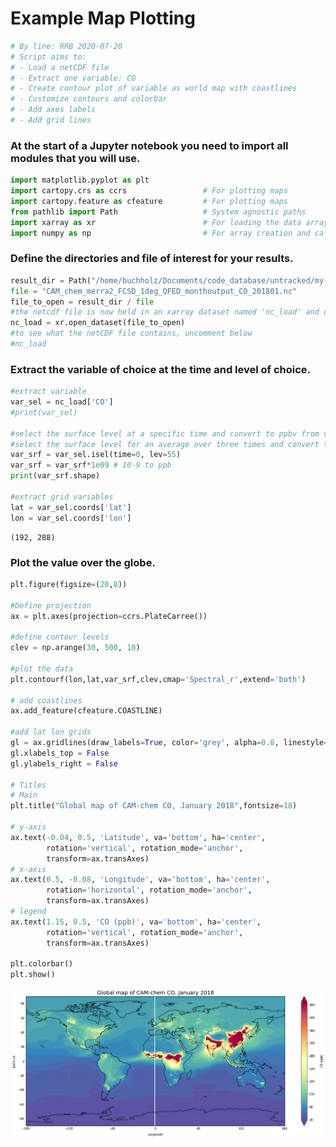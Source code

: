# Example Map Plotting


```python
# By line: RRB 2020-07-20
# Script aims to:
# - Load a netCDF file
# - Extract one variable: CO
# - Create contour plot of variable as world map with coastlines
# - Customize contours and colorbar
# - Add axes labels
# - Add grid lines
```

### At the start of a Jupyter notebook you need to import all modules that you will use.


```python
import matplotlib.pyplot as plt
import cartopy.crs as ccrs                 # For plotting maps
import cartopy.feature as cfeature         # For plotting maps
from pathlib import Path                   # System agnostic paths
import xarray as xr                        # For loading the data arrays
import numpy as np                         # For array creation and calculations
```

### Define the directories and file of interest for your results.


```python
result_dir = Path("/home/buchholz/Documents/code_database/untracked/my-notebook/CAM_Chem_examples")
file = "CAM_chem_merra2_FCSD_1deg_QFED_monthoutput_CO_201801.nc"
file_to_open = result_dir / file
#the netcdf file is now held in an xarray dataset named 'nc_load' and can be referenced later in the notebook
nc_load = xr.open_dataset(file_to_open)
#to see what the netCDF file contains, uncomment below
#nc_load
```

### Extract the variable of choice at the time and level of choice.


```python
#extract variable
var_sel = nc_load['CO']
#print(var_sel)

#select the surface level at a specific time and convert to ppbv from vmr
#select the surface level for an average over three times and convert to ppbv from vmr
var_srf = var_sel.isel(time=0, lev=55)
var_srf = var_srf*1e09 # 10-9 to ppb
print(var_srf.shape)

#extract grid variables
lat = var_sel.coords['lat']
lon = var_sel.coords['lon']
```

    (192, 288)


### Plot the value over the globe.


```python
plt.figure(figsize=(20,8))

#Define projection
ax = plt.axes(projection=ccrs.PlateCarree())

#define contour levels
clev = np.arange(30, 500, 10)

#plot the data
plt.contourf(lon,lat,var_srf,clev,cmap='Spectral_r',extend='both')

# add coastlines
ax.add_feature(cfeature.COASTLINE)

#add lat lon grids
gl = ax.gridlines(draw_labels=True, color='grey', alpha=0.8, linestyle='--')
gl.xlabels_top = False
gl.ylabels_right = False

# Titles
# Main
plt.title("Global map of CAM-chem CO, January 2018",fontsize=18)

# y-axis
ax.text(-0.04, 0.5, 'Latitude', va='bottom', ha='center',
        rotation='vertical', rotation_mode='anchor',
        transform=ax.transAxes)
# x-axis
ax.text(0.5, -0.08, 'Longitude', va='bottom', ha='center',
        rotation='horizontal', rotation_mode='anchor',
        transform=ax.transAxes)
# legend
ax.text(1.15, 0.5, 'CO (ppb)', va='bottom', ha='center',
        rotation='vertical', rotation_mode='anchor',
        transform=ax.transAxes)

plt.colorbar()
plt.show() 
```


![png](plot_map_basic_co_cbar_files/plot_map_basic_co_cbar_9_0.png)

